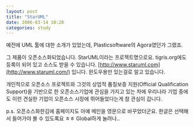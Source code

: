 ```yaml
---
layout: post
title: "StarUML"
date: 2006-03-14 10:20
categories: study
---
```


예전에 UML 툴에 대한 소개가 있었는데, Plasticsoftware의 Agora였던가 그랬죠.

그 제품이 오픈소스화되었습니다. StarUML이라는 프로젝트명으로요. tigris.org에도 등록이 되어 있고 소스도 받을 수 있습니다. [http://www.staruml.com](http://www.staruml.com/) 입니다. 윈도우용만 있는걸로 알고 있습니다.

개인적으로 오픈소스 프로젝트와 그것의 상업적 품질보증 지원(Official Qualification Support)을 기반으로 한 오픈소스기업에 관심을 가지고 있는 차에 우리나라 기업 중에도 이런 견실한 기업이 오픈소스 시장에 뛰어들었다는게 참 관심이 갑니다.

p.s. 오픈소스화한김에 홈페이지도 아예 메인을 영문으로 바꾸었더군요. 한글은 선택해서 들어가야 볼 수 있도록요 ㅎㅎ Global하게 놀려나..
